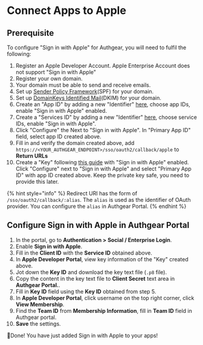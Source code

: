 # Connect Apps to Apple

## Prerequisite

To configure "Sign in with Apple" for Authgear, you will need to fulfil the following:

1. Register an Apple Developer Account. Apple Enterprise Account does not support "Sign in with Apple"
2. Register your own domain.
3. Your domain must be able to send and receive emails.
4. Set up [Sender Policy Framework](https://en.wikipedia.org/wiki/Sender\_Policy\_Framework)(SPF) for your domain.
5. Set up [DomainKeys Identified Mail](https://en.wikipedia.org/wiki/DomainKeys\_Identified\_Mail)(DKIM) for your domain.
6. Create an "App ID" by adding a new "Identifier" [here](https://developer.apple.com/account/resources/identifiers/list), choose app IDs, enable "Sign in with Apple" enabled.
7. Create a "Services ID" by adding a new "Identifier" [here](https://developer.apple.com/account/resources/identifiers/list), choose service IDs, enable "Sign in with Apple".
8. Click "Configure" the Next to "Sign in with Apple". In "Primary App ID" field, select app ID created above.
9. Fill in and verify the domain created above, add `https://<YOUR_AUTHGEAR_ENDPOINT>/sso/oauth2/callback/apple` to **Return URLs**
10. Create a "Key" following [this guide](https://help.apple.com/developer-account/#/devcdfbb56a3) with "Sign in with Apple" enabled. Click "Configure" next to "Sign in with Apple" and select "Primary App ID" with app ID created above. Keep the private key safe, you need to provide this later.

{% hint style="info" %}
Redirect URI has the form of `/sso/oauth2/callback/:alias`. The `alias` is used as the identifier of OAuth provider. You can configure the `alias` in Authgear Portal.
{% endhint %}

## Configure Sign in with Apple in Authgear Portal

1. In the portal, go to **Authentication > Social / Enterprise Login**.
2. Enable **Sign in with Apple**.
3. Fill in the **Client ID** with the **Service ID** obtained above.
4. In **Apple Developer Portal**, view key information of the "Key" created above.
5. Jot down the **Key ID** and download the key text file (`.p8` file).
6. Copy the content in the key text file to **Client Secret** text area in **Authgear Portal.**.
7. Fill in **Key ID** field using the **Key ID** obtained from step 5.
8. In **Apple Developer Portal**, click username on the top right corner, click **View Membership**.
9. Find the **Team ID** from **Membership Information**, fill in **Team ID** field in Authgear portal.
10. **Save** the settings.

🎉Done! You have just added Sign in with Apple to your apps!
